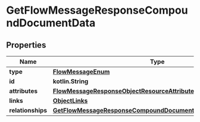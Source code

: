 
# GetFlowMessageResponseCompoundDocumentData

## Properties
| Name | Type | Description | Notes |
| ------------ | ------------- | ------------- | ------------- |
| **type** | [**FlowMessageEnum**](FlowMessageEnum.md) |  |  |
| **id** | **kotlin.String** |  |  |
| **attributes** | [**FlowMessageResponseObjectResourceAttributes**](FlowMessageResponseObjectResourceAttributes.md) |  |  |
| **links** | [**ObjectLinks**](ObjectLinks.md) |  |  |
| **relationships** | [**GetFlowMessageResponseCompoundDocumentDataAllOfRelationships**](GetFlowMessageResponseCompoundDocumentDataAllOfRelationships.md) |  |  [optional] |



